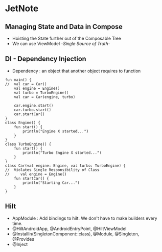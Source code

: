 # JetNote

## Managing State and Data in Compose

- Hoisting the State further out of the Composable Tree
- We can use ViewModel -*Single Source of Truth*-

## DI - Dependency Injection

- Dependency : an object that another object requires to function

```
fun main() {
// 	val car = Car()
	val engine = Engine()
    val turbo = TurboEngine()
    val car = Car(engine, turbo)
    
    car.engine.start()
    car.turbo.start()
    car.startCar()
}
class Engine() {
    fun start() {
        println("Engine X started...")
    }
}
class TurboEngine() {
    fun start() {
        println("Turbo Engine X started...")
    }
}
class Car(val engine: Engine, val turbo: TurboEngine) {
//  Violates Single Responsibility of Class
//     val engine = Engine()
    fun startCar() {
        println("Starting Car...")
    }
}
```

## Hilt

- AppModule : Add bindings to hilt. We don't have to make builders every time.
- @HiltAndroidApp, @AndroidEntryPoint, @HiltViewModel
- @InstallIn(SingletonComponent::class), @Module, @Singleton, @Provides
- @Inject